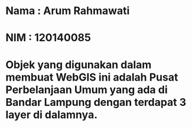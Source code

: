 # Nama  : Arum Rahmawati
# NIM   : 120140085
# Objek yang digunakan dalam membuat WebGIS ini adalah Pusat Perbelanjaan Umum yang ada di Bandar Lampung dengan terdapat 3 layer di dalamnya.
 
